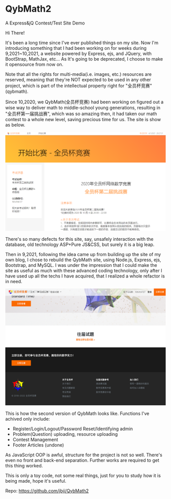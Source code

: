 # QybMath2
 A Express&jQ Contest/Test Site Demo

Hi There!

It's been a long time since I've ever published things on my site. Now I'm introducing something that I had been working on for weeks during 9,2021~10,2021, a website powered by Express, ejs, and JQuery, with BootStrap, MathJax, etc... As It's going to be deprecated, I choose to make it opensource from now on. 

Note that all the rights for multi-media(i.e. images, etc.) resources are reserved, meaning that they're NOT expected to be used in any other project, which is part of the intellectual property right for "全员杯竞赛"(qybmath).

Since 10,2020, we QybMath(全员杯竞赛) had been working on figured out a wise way to deliver math to middle-school young generations, resulting in "全员杯第一届挑战赛", which was so amazing then, it had taken our math contest to a whole new level, saving precious time for us. The site is show as below.

![QQ--20210401202735](images/QQ--20210401202735.png)

There's so many defects for this site, say, unsafely interaction with the database, old technology ASP+Pure JS&CSS, but surely it is a big leap.

Then in 9,2021, following the idea came up from building up the site of my own blog, I chose to rebuild the QybMath site, using Node.js, Express, ejs, Bootstrap, and MySQL. I was under the impression that I could make the site as useful as much with these advanced coding technology, only after I have used up all the techs I have acquired, that I realized a whole refactor is in need.

![Screen-Shot-2022-01-07-at-5.52.36-PM](images/Screen-Shot-2022-01-07-at-5.52.36-PM.png)

This is how the second version of QybMath looks like. Functions I've achived only include:

- Register/Login/Logout/Password Reset/Identifying admin
- Problem(Question) uploading, resource uploading
- Contest Management
- Footer Articles (undone)

As JavaScript OOP is awful, structure for the project is not so well. There's even no front and back-end separation. Further works are required to get this thing worked.

This is only a toy code, not some real things, just for you to study how it is being made, hope it's useful.

Repo: https://github.com/jbji/QybMath2
